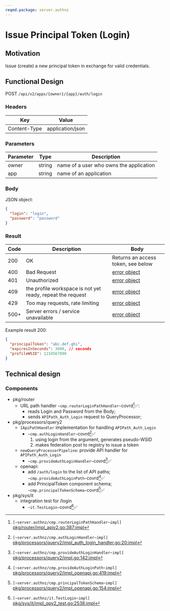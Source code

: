 ```yaml
---
reqmd.package: server.authnz
---
```


# Issue Principal Token (Login)

## Motivation

Issue (create) a new principal token in exchange for valid credentials.

## Functional Design

POST `/api/v2/apps/{owner}/{app}/auth/login`

### Headers

| Key | Value |
| --- | --- |
| Content-Type | application/json |

### Parameters

| Parameter | Type | Description |
| --- | --- | --- |
| owner | string | name of a user who owns the application |
| app | string | name of an application |

### Body

JSON object:

```json
{
  "login": "login",
  "password": "password"
}
```

### Result

| Code | Description | Body |
| --- | --- | --- |
| 200 | OK | Returns an access token, see below |
| 400 | Bad Request | [error object](errors.md) |
| 401 | Unauthorized | [error object](errors.md) |
| 409 | the profile workspace is not yet ready, repeat the request | [error object](errors.md) |
| 429 | Too may requests, rate limiting | [error object](cerrors.md) |
| 500+ | Server errors / service unavailable | [error object](errors.md) |

Example result 200:

```json
{
  "principalToken": "abc.def.ghi",
  "expiresInSeconds": 3600, // seconds
  "profileWSID": 1234567890
}
```

## Technical design

### Components

- pkg/router
  - URL path handler `~cmp.routerLoginPathHandler~`covrd[^1]✅:
    - reads Login and Password from the Body;
    - sends `APIPath_Auth_Login` request to QueryProcessor;
- pkg/processors/query2
  - `IApiPathHandler` implementation for handling `APIPath_Auth_Login`
    - `~cmp.authLoginHandler~`covrd[^2]✅
      1) using login from the argument, generates pseudo-WSID
      2) makes federation post to registry to issue a token
  - `newQueryProcessorPipeline`: provide API handler for `APIPath_Auth_Login`
    - `~cmp.provideAuthLoginHandler~`covrd[^3]✅
  - openapi:
    - add `/auth/login` to the list of API paths; `~cmp.provideAuthLoginPath~`covrd[^4]✅
    - add PrincipalToken component schema; `~cmp.principalTokenSchema~`covrd[^5]✅
- pkg/sys/it
  - integration test for /login
    - `~it.TestLogin~`covrd[^6]✅

[^1]: `[~server.authnz/cmp.routerLoginPathHandler~impl]` [pkg/router/impl_apiv2.go:387:impl](https://github.com/voedger/voedger/blob/main/pkg/router/impl_apiv2.go#L387)
[^2]: `[~server.authnz/cmp.authLoginHandler~impl]` [pkg/processors/query2/impl_auth_login_handler.go:20:impl](https://github.com/voedger/voedger/blob/main/pkg/processors/query2/impl_auth_login_handler.go#L20)
[^3]: `[~server.authnz/cmp.provideAuthLoginHandler~impl]` [pkg/processors/query2/impl.go:142:impl](https://github.com/voedger/voedger/blob/main/pkg/processors/query2/impl.go#L142)
[^4]: `[~server.authnz/cmp.provideAuthLoginPath~impl]` [pkg/processors/query2/impl_openapi.go:419:impl](https://github.com/voedger/voedger/blob/main/pkg/processors/query2/impl_openapi.go#L419)
[^5]: `[~server.authnz/cmp.principalTokenSchema~impl]` [pkg/processors/query2/impl_openapi.go:154:impl](https://github.com/voedger/voedger/blob/main/pkg/processors/query2/impl_openapi.go#L154)
[^6]: `[~server.authnz/it.TestLogin~impl]` [pkg/sys/it/impl_qpv2_test.go:2538:impl](https://github.com/voedger/voedger/blob/main/pkg/sys/it/impl_qpv2_test.go#L2538)
